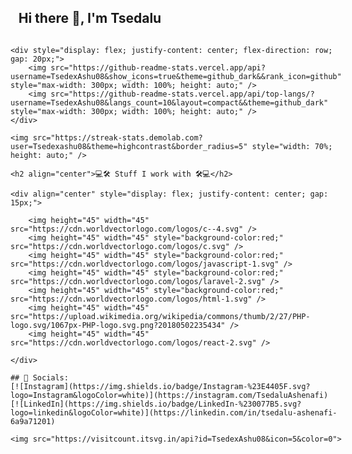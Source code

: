 ## Hi there 👋, I'm Tsedalu

<div style="display: flex; justify-content: center; align-items: center; flex-direction: column;">
 
    <div style="display: flex; justify-content: center; flex-direction: row; gap: 20px;">
        <img src="https://github-readme-stats.vercel.app/api?username=TsedexAshu08&show_icons=true&theme=github_dark&&rank_icon=github" style="max-width: 300px; width: 100%; height: auto;" />
        <img src="https://github-readme-stats.vercel.app/api/top-langs/?username=TsedexAshu08&langs_count=10&layout=compact&&theme=github_dark" style="max-width: 300px; width: 100%; height: auto;" />
    </div>

    <img src="https://streak-stats.demolab.com?user=Tsedexashu08&theme=highcontrast&border_radius=5" style="width: 70%; height: auto;" />

    <h2 align="center">💻🛠️ Stuff I work with 🛠️💻</h2>

    <div align="center" style="display: flex; justify-content: center; gap: 15px;">

        <img height="45" width="45" src="https://cdn.worldvectorlogo.com/logos/c--4.svg" />
        <img height="45" width="45" style="background-color:red;" src="https://cdn.worldvectorlogo.com/logos/c.svg" />
        <img height="45" width="45" style="background-color:red;" src="https://cdn.worldvectorlogo.com/logos/javascript-1.svg" />
        <img height="45" width="45" style="background-color:red;" src="https://cdn.worldvectorlogo.com/logos/laravel-2.svg" />
        <img height="45" width="45" style="background-color:red;" src="https://cdn.worldvectorlogo.com/logos/html-1.svg" />
        <img height="45" width="45" src="https://upload.wikimedia.org/wikipedia/commons/thumb/2/27/PHP-logo.svg/1067px-PHP-logo.svg.png?20180502235434" />
        <img height="45" width="45" src="https://cdn.worldvectorlogo.com/logos/react-2.svg" />
        
    </div>

    ## 📱 Socials:
    [![Instagram](https://img.shields.io/badge/Instagram-%23E4405F.svg?logo=Instagram&logoColor=white)](https://instagram.com/TsedaluAshenafi)
    [![LinkedIn](https://img.shields.io/badge/LinkedIn-%230077B5.svg?logo=linkedin&logoColor=white)](https://linkedin.com/in/tsedalu-ashenafi-6a9a71201)

    <img src="https://visitcount.itsvg.in/api?id=TsedexAshu08&icon=5&color=0">

</div>
